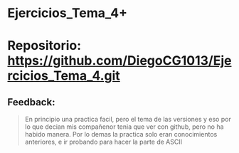 # Ejercicios_Tema_4+

# Repositorio: https://github.com/DiegoCG1013/Ejercicios_Tema_4.git

## Feedback: 
> En principio una practica facil, pero el tema de las versiones y eso por lo que decian mis compañenor tenia que ver con github, pero no ha habido manera.
> Por lo demas la practica solo eran conocimientos anteriores, e ir probando para hacer la parte de ASCII
